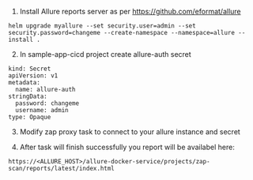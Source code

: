 1. Install Allure reports server as per https://github.com/eformat/allure
```
helm upgrade myallure --set security.user=admin --set security.password=changeme --create-namespace --namespace=allure --install .
```
2. In sample-app-cicd project create allure-auth secret
```
kind: Secret
apiVersion: v1
metadata:
  name: allure-auth
stringData:
  password: changeme
  username: admin
type: Opaque
```
3. Modify zap proxy task to connect to your allure instance and secret

4. After task will finish successfully you report will be availabel here:
```
https://<ALLURE_HOST>/allure-docker-service/projects/zap-scan/reports/latest/index.html
```
